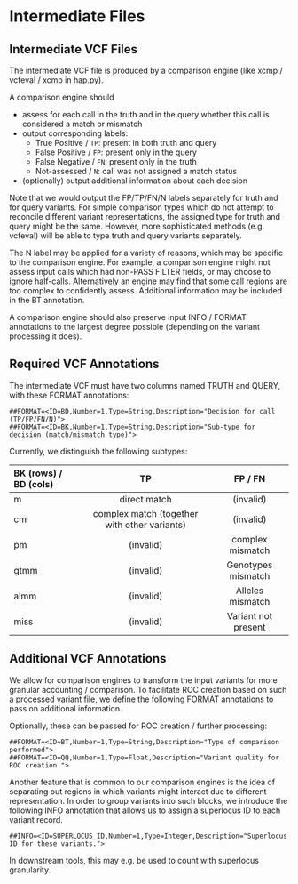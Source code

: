 Intermediate Files
==================

## Intermediate VCF Files

The intermediate VCF file is produced by a comparison engine (like
xcmp / vcfeval / xcmp in hap.py).

A comparison engine should

*  assess for each call in the truth and in the query whether this call is
   considered a match or mismatch
*  output corresponding labels:
   - True Positive / `TP`: present in both truth and query
   - False Positive / `FP`: present only in the query
   - False Negative / `FN`: present only in the truth
   - Not-assessed / `N`: call was not assigned a match status
*  (optionally) output additional information about each decision

Note that we would output the FP/TP/FN/N labels separately for truth and
for query variants. For simple comparison types which do not attempt to
reconcile different variant representations, the assigned type for truth
and query might be the same. However, more sophisticated methods (e.g.
vcfeval) will be able to type truth and query variants separately.

The N label may be applied for a variety of reasons, which may be
specific to the comparison engine. For example, a comparison engine
might not assess input calls which had non-PASS FILTER fields, or may
choose to ignore half-calls. Alternatively an engine may find that some
call regions are too complex to confidently assess. Additional
information may be included in the BT annotation.

A comparison engine should also preserve input INFO / FORMAT annotations to the
largest degree possible (depending on the variant processing it does).

## Required VCF Annotations

The intermediate VCF must have two columns named TRUTH and QUERY, with
these FORMAT annotations:

```
##FORMAT=<ID=BD,Number=1,Type=String,Description="Decision for call (TP/FP/FN/N)">
##FORMAT=<ID=BK,Number=1,Type=String,Description="Sub-type for decision (match/mismatch type)">
```

Currently, we distinguish the following subtypes:

| BK (rows) / BD (cols) | TP                                           | FP / FN             |
|:----------------------|:--------------------------------------------:|:-------------------:|
| m            | direct match                                 | (invalid)           |
| cm           | complex match (together with other variants) | (invalid)           |
| pm           | (invalid)                                    | complex mismatch    |
| gtmm         | (invalid)                                    | Genotypes mismatch  |
| almm         | (invalid)                                    | Alleles mismatch    |
| miss         | (invalid)                                    | Variant not present |

## Additional VCF Annotations

We allow for comparison engines to transform the input variants for more
granular accounting / comparison. To facilitate ROC creation based on such
a processed variant file, we define the following FORMAT annotations to
pass on additional information.

Optionally, these can be passed for ROC creation / further processing:

```
##FORMAT=<ID=BT,Number=1,Type=String,Description="Type of comparison performed">
##FORMAT=<ID=QQ,Number=1,Type=Float,Description="Variant quality for ROC creation.">
```

Another feature that is common to our comparison engines is the idea of
separating out regions in which variants might interact due to different
representation. In order to group variants into such blocks, we introduce
the following INFO annotation that allows us to assign a superlocus ID to
each variant record.

```
##INFO=<ID=SUPERLOCUS_ID,Number=1,Type=Integer,Description="Superlocus ID for these variants.">
```

In downstream tools, this may e.g. be used to count with superlocus
granularity.  
